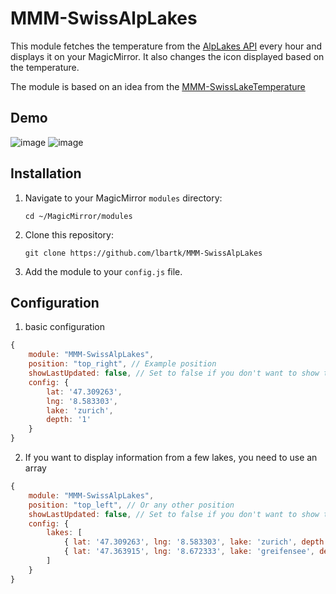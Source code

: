 # MMM-SwissAlpLakes
This module fetches the temperature from the [AlpLakes API](https://www.alplakes.eawag.ch/api) every hour and displays it on your MagicMirror. It also changes the icon displayed based on the temperature.

The module is based on an idea from the [MMM-SwissLakeTemperature](https://github.com/roufri/MMM-SwissLakeTemperature)

## Demo
![image](https://github.com/user-attachments/assets/f5e8c21a-7092-4702-8b7d-59e4ca7a6f99) ![image](https://github.com/user-attachments/assets/57de31c1-9b95-41df-878c-f96969772273)


## Installation

1. Navigate to your MagicMirror `modules` directory:
    ```
    cd ~/MagicMirror/modules
    ```
2. Clone this repository:
    ```
    git clone https://github.com/lbartk/MMM-SwissAlpLakes
    ```
3. Add the module to your `config.js` file.

## Configuration
1. basic configuration
```javascript
{
    module: "MMM-SwissAlpLakes",
    position: "top_right", // Example position
    showLastUpdated: false, // Set to false if you don't want to show the last updated time
    config: {
        lat: '47.309263',
        lng: '8.583303',
        lake: 'zurich',
        depth: '1'
    }
}
```
2. If you want to display information from a few lakes, you need to use an array
```javascript
{
	module: "MMM-SwissAlpLakes",
	position: "top_left", // Or any other position
	showLastUpdated: false, // Set to false if you don't want to show the last updated time
	config: {
		lakes: [
			{ lat: '47.309263', lng: '8.583303', lake: 'zurich', depth: '1' },
			{ lat: '47.363915', lng: '8.672333', lake: 'greifensee', depth: '1' }
		]
	}
}
```
